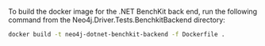 ﻿To build the docker image for the .NET BenchKit back end, run the following command from the Neo4j.Driver.Tests.BenchkitBackend directory:

```bash
docker build -t neo4j-dotnet-benchkit-backend -f Dockerfile .
```
